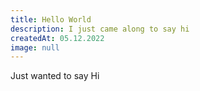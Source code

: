 ```yaml
---
title: Hello World
description: I just came along to say hi
createdAt: 05.12.2022
image: null
---
```


Just wanted to say Hi
